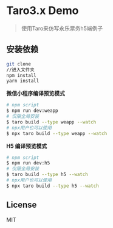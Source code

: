 # Taro3.x Demo

> 使用Taro来仿写永乐票务h5端例子

## 安装依赖

```bash
git clone
//进入文件夹
npm install
yarn install
```

**微信小程序编译预览模式**

```bash
# npm script
$ npm run dev:weapp
# 仅限全局安装
$ taro build --type weapp --watch
# npx用户也可以使用
$ npx taro build --type weapp --watch
```

**H5 编译预览模式**

```bash
# npm script
$ npm run dev:h5
# 仅限全局安装
$ taro build --type h5 --watch
# npx用户也可以使用
$ npx taro build --type h5 --watch
```


## License

MIT
